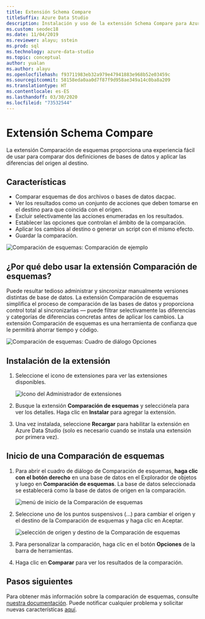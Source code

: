 ```yaml
---
title: Extensión Schema Compare
titleSuffix: Azure Data Studio
description: Instalación y uso de la extensión Schema Compare para Azure Data Studio
ms.custom: seodec18
ms.date: 11/04/2019
ms.reviewer: alayu; sstein
ms.prod: sql
ms.technology: azure-data-studio
ms.topic: conceptual
author: yualan
ms.author: alayu
ms.openlocfilehash: f93711983eb32a979e47941883e968b52e03459c
ms.sourcegitcommit: 58158eda0aa0d7f87f9d958ae349a14c0ba8a209
ms.translationtype: HT
ms.contentlocale: es-ES
ms.lasthandoff: 03/30/2020
ms.locfileid: "73532544"
---
```

# <a name="schema-compare-extension"></a>Extensión Schema Compare
La extensión Comparación de esquemas proporciona una experiencia fácil de usar para comparar dos definiciones de bases de datos y aplicar las diferencias del origen al destino.


## <a name="features"></a>Características

* Comparar esquemas de dos archivos o bases de datos dacpac.
* Ver los resultados como un conjunto de acciones que deben tomarse en el destino para que coincida con el origen.
* Excluir selectivamente las acciones enumeradas en los resultados.
* Establecer las opciones que controlan el ámbito de la comparación.
* Aplicar los cambios al destino o generar un script con el mismo efecto.
* Guardar la comparación.

![Comparación de esquemas: Comparación de ejemplo](media/extensions/schema-compare-extension/schema-compare.png)


## <a name="why-would-i-use-the-schema-compare-extension"></a>¿Por qué debo usar la extensión Comparación de esquemas?

Puede resultar tedioso administrar y sincronizar manualmente versiones distintas de base de datos. La extensión Comparación de esquemas simplifica el proceso de comparación de las bases de datos y proporciona control total al sincronizarlas &mdash; puede filtrar selectivamente las diferencias y categorías de diferencias concretas antes de aplicar los cambios. La extensión Comparación de esquemas es una herramienta de confianza que le permitirá ahorrar tiempo y código.

![Comparación de esquemas: Cuadro de diálogo Opciones](media/extensions/schema-compare-extension/schema-compare-options.png)


## <a name="install-the-extension"></a>Instalación de la extensión

1. Seleccione el icono de extensiones para ver las extensiones disponibles.

    ![Icono del Administrador de extensiones](media/extensions/extension-manager-icon.png)

2. Busque la extensión **Comparación de esquemas** y selecciónela para ver los detalles. Haga clic en **Instalar** para agregar la extensión.

3. Una vez instalada, seleccione **Recargar** para habilitar la extensión en Azure Data Studio (solo es necesario cuando se instala una extensión por primera vez).


## <a name="launch-a-schema-compare"></a>Inicio de una Comparación de esquemas

1. Para abrir el cuadro de diálogo de Comparación de esquemas, **haga clic con el botón derecho** en una base de datos en el Explorador de objetos y luego en **Comparación de esquemas**. La base de datos seleccionada se establecerá como la base de datos de origen en la comparación.

    ![menú de inicio de la Comparación de esquemas](media/extensions/schema-compare-extension/schema-compare-launch.png)


2. Seleccione uno de los puntos suspensivos (...) para cambiar el origen y el destino de la Comparación de esquemas y haga clic en Aceptar.

    ![selección de origen y destino de la Comparación de esquemas](media/extensions/schema-compare-extension/schema-compare-select-source-target.png)

3. Para personalizar la comparación, haga clic en el botón **Opciones** de la barra de herramientas.

4. Haga clic en **Comparar** para ver los resultados de la comparación.


## <a name="next-steps"></a>Pasos siguientes

Para obtener más información sobre la comparación de esquemas, consulte [nuestra documentación](https://docs.microsoft.com/sql/ssdt/how-to-use-schema-compare-to-compare-different-database-definitions).
Puede notificar cualquier problema y solicitar nuevas características [aquí](https://github.com/microsoft/azuredatastudio/issues).